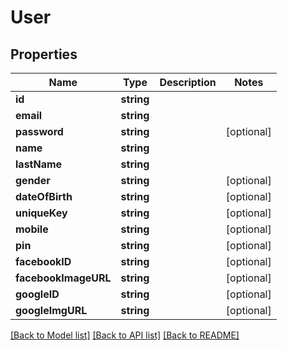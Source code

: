 # User

## Properties
Name | Type | Description | Notes
------------ | ------------- | ------------- | -------------
**id** | **string** |  | 
**email** | **string** |  | 
**password** | **string** |  | [optional] 
**name** | **string** |  | 
**lastName** | **string** |  | 
**gender** | **string** |  | [optional] 
**dateOfBirth** | **string** |  | [optional] 
**uniqueKey** | **string** |  | [optional] 
**mobile** | **string** |  | [optional] 
**pin** | **string** |  | [optional] 
**facebookID** | **string** |  | [optional] 
**facebookImageURL** | **string** |  | [optional] 
**googleID** | **string** |  | [optional] 
**googleImgURL** | **string** |  | [optional] 

[[Back to Model list]](../README.md#documentation-for-models) [[Back to API list]](../README.md#documentation-for-api-endpoints) [[Back to README]](../README.md)


